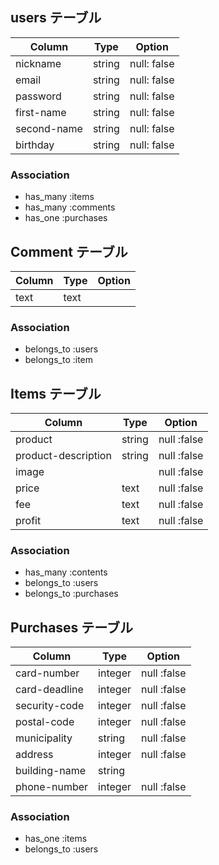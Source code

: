 ## users テーブル

| Column      | Type   | Option      |
| ----------- | ------ | ----------- |
| nickname    | string | null: false |
| email       | string | null: false |
| password    | string | null: false |
| first-name  | string | null: false |
| second-name | string | null: false |
| birthday    | string | null: false |

### Association
- has_many :items
- has_many :comments
- has_one  :purchases

## Comment テーブル

| Column | Type   | Option |
| ------ | ------ | ------ |
| text   | text   |        |

### Association
- belongs_to :users
- belongs_to :item

## Items テーブル

| Column              | Type   | Option      |
| ------------------- | ------ | ----------- |
| product             | string | null :false |
| product-description | string | null :false |
| image               |        | null :false |
| price               | text   | null :false |
| fee                 | text   | null :false |
| profit              | text   | null :false |

### Association

- has_many   :contents
- belongs_to :users
- belongs_to :purchases

## Purchases テーブル

| Column        | Type    | Option      |
| ------------- | ------- | ----------- |
| card-number   | integer | null :false |
| card-deadline | integer | null :false |
| security-code | integer | null :false |
| postal-code   | integer | null :false |
| municipality  | string  | null :false |
| address       | integer | null :false |
| building-name | string  |             |
| phone-number  | integer | null :false |

### Association

- has_one :items
- belongs_to :users